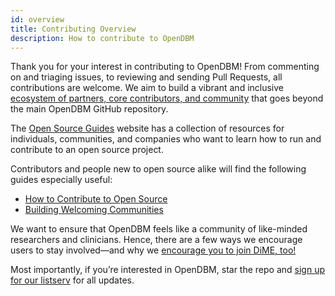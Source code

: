 ```yaml
---
id: overview
title: Contributing Overview
description: How to contribute to OpenDBM
---
```


<!-- alex disable simple simply -->

Thank you for your interest in contributing to OpenDBM! From commenting on and triaging issues, to reviewing and sending Pull Requests, all contributions are welcome.
We aim to build a vibrant and inclusive [ecosystem of partners, core contributors, and community](https://github.com/AiCure/open_dbm/blob/main/ECOSYSTEM.md) that goes beyond the main OpenDBM GitHub repository.

The [Open Source Guides](https://opensource.guide/) website has a collection of resources for individuals, communities, and companies who want to learn how to run and contribute to an open source project.

Contributors and people new to open source alike will find the following guides especially useful:

- [How to Contribute to Open Source](https://opensource.guide/how-to-contribute/)
- [Building Welcoming Communities](https://opensource.guide/building-community/)

We want to ensure that OpenDBM feels like a community of like-minded researchers and clinicians. Hence, there are a few ways we encourage users to stay involved––and why we [encourage you to join DiME, too!](https://www.dimesociety.org/)

Most importantly, if you’re interested in OpenDBM, star the repo and [sign up for our listserv](https://docs.google.com/forms/d/e/1FAIpQLScLrgyM08YIumzJw8dxmRaMQ4byBL3J4A90FpokDhX8-KUNZw/viewform) for all updates.

